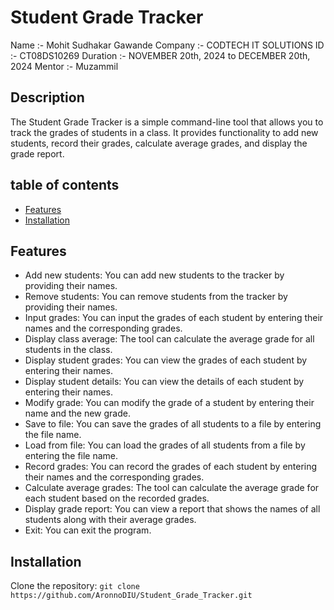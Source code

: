 # Student Grade Tracker

Name :- Mohit Sudhakar Gawande
Company :- CODTECH IT SOLUTIONS
ID :- CT08DS10269
Duration :-  NOVEMBER 20th, 2024 to DECEMBER 20th, 2024
Mentor :- Muzammil

## Description
The Student Grade Tracker is a simple command-line tool that allows you to track the grades of students in a class. It provides functionality to add new students, record their grades, calculate average grades, and display the grade report.

## table of contents
- [Features](#features)
- [Installation](#installation)

## Features
- Add new students: You can add new students to the tracker by providing their names.
- Remove students: You can remove students from the tracker by providing their names.
- Input grades: You can input the grades of each student by entering their names and the corresponding grades.
- Display class average: The tool can calculate the average grade for all students in the class.
- Display student grades: You can view the grades of each student by entering their names.
- Display student details: You can view the details of each student by entering their names.
- Modify grade: You can modify the grade of a student by entering their name and the new grade.
- Save to file: You can save the grades of all students to a file by entering the file name.
- Load from file: You can load the grades of all students from a file by entering the file name.
- Record grades: You can record the grades of each student by entering their names and the corresponding grades.
- Calculate average grades: The tool can calculate the average grade for each student based on the recorded grades.
- Display grade report: You can view a report that shows the names of all students along with their average grades.
- Exit: You can exit the program.

## Installation

Clone the repository: `git clone https://github.com/AronnoDIU/Student_Grade_Tracker.git`
